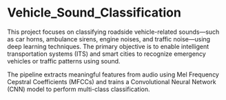 # Vehicle_Sound_Classification
This project focuses on classifying roadside vehicle-related sounds—such as car horns, ambulance sirens, engine noises, and traffic noise—using deep learning techniques. The primary objective is to enable intelligent transportation systems (ITS) and smart cities to recognize emergency vehicles or traffic patterns using sound.

The pipeline extracts meaningful features from audio using Mel Frequency Cepstral Coefficients (MFCCs) and trains a Convolutional Neural Network (CNN) model to perform multi-class classification.

